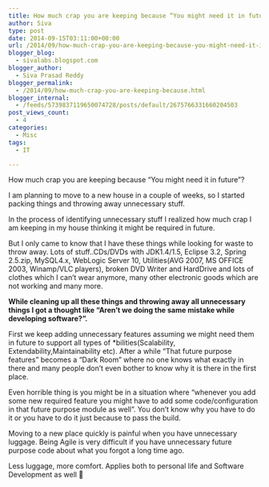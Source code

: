 ```yaml
---
title: How much crap you are keeping because “You might need it in future”?
author: Siva
type: post
date: 2014-09-15T03:11:00+00:00
url: /2014/09/how-much-crap-you-are-keeping-because-you-might-need-it-in-future/
blogger_blog:
  - sivalabs.blogspot.com
blogger_author:
  - Siva Prasad Reddy
blogger_permalink:
  - /2014/09/how-much-crap-you-are-keeping-because.html
blogger_internal:
  - /feeds/5739837119650074728/posts/default/2675766331660204503
post_views_count:
  - 4
categories:
  - Misc
tags:
  - IT

---
```

How much crap you are keeping because &#8220;You might need it in future&#8221;?

I am planning to move to a new house in a couple of weeks, so I started packing things and throwing away unnecessary stuff.

In the process of identifying unnecessary stuff I realized how much crap I am keeping in my house thinking it might be required in future.

But I only came to know that I have these things while looking for waste to throw away. Lots of stuff..CDs/DVDs with JDK1.4/1.5, Eclipse 3.2, Spring 2.5.zip, MySQL4.x, WebLogic Server 10, Utilities(AVG 2007, MS OFFICE 2003, Winamp/VLC players), broken DVD Writer and HardDrive and lots of clothes which I can&#8217;t wear anymore, many other electronic goods which are not working and many more.

**While cleaning up all these things and throwing away all unnecessary things I got a thought like &#8220;Aren&#8217;t we doing the same mistake while developing software?&#8221;.**

First we keep adding unnecessary features assuming we might need them in future to support all types of *bilities(Scalability, Extendability,Maintainability etc). After a while &#8220;That future purpose features&#8221; becomes a &#8220;Dark Room&#8221; where no one knows what exactly in there and many people don&#8217;t even bother to know why it is there in the first place.

Even horrible thing is you might be in a situation where &#8220;whenever you add some new required feature you might have to add some code/configuration in that future purpose module as well&#8221;. You don&#8217;t know why you have to do it or you have to do it just because to pass the build.

Moving to a new place quickly is painful when you have unnecessary luggage. Being Agile is very difficult if you have unnecessary future purpose code about what you forgot a long time ago.

Less luggage, more comfort. Applies both to personal life and Software Development as well 🙂